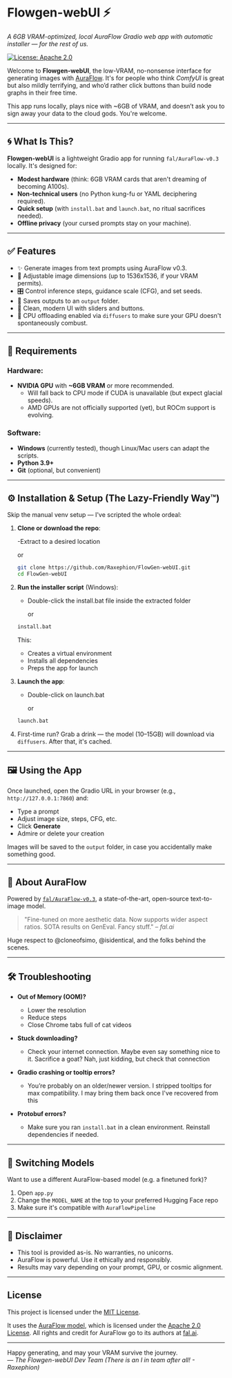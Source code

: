 # Flowgen-webUI ⚡  
*A 6GB VRAM-optimized, local AuraFlow Gradio web app with automatic installer — for the rest of us.*

[![License: Apache 2.0](https://img.shields.io/badge/License-Apache%202.0-blue.svg)](https://opensource.org/licenses/Apache-2.0)

Welcome to **Flowgen-webUI**, the low-VRAM, no-nonsense interface for generating images with [AuraFlow](https://huggingface.co/fal/AuraFlow-v0.3). It's for people who think *ComfyUI* is great but also mildly terrifying, and who’d rather click buttons than build node graphs in their free time.

This app runs locally, plays nice with ~6GB of VRAM, and doesn’t ask you to sign away your data to the cloud gods. You're welcome.

---

## 🌀 What Is This?

**Flowgen-webUI** is a lightweight Gradio app for running `fal/AuraFlow-v0.3` locally. It's designed for:

- **Modest hardware** (think: 6GB VRAM cards that aren't dreaming of becoming A100s).
- **Non-technical users** (no Python kung-fu or YAML deciphering required).
- **Quick setup** (with `install.bat` and `launch.bat`, no ritual sacrifices needed).
- **Offline privacy** (your cursed prompts stay on your machine).

---

## ✅ Features

- ✨ Generate images from text prompts using AuraFlow v0.3.
- 📏 Adjustable image dimensions (up to 1536x1536, if your VRAM permits).
- 🎛️ Control inference steps, guidance scale (CFG), and set seeds.
- 💾 Saves outputs to an `output` folder.
- 🎨 Clean, modern UI with sliders and buttons.
- 🧠 CPU offloading enabled via `diffusers` to make sure your GPU doesn't spontaneously combust.

---

## 🧰 Requirements

### Hardware:
- **NVIDIA GPU** with **~6GB VRAM** or more recommended.
  - Will fall back to CPU mode if CUDA is unavailable (but expect glacial speeds).
  - AMD GPUs are not officially supported (yet), but ROCm support is evolving.

### Software:
- **Windows** (currently tested), though Linux/Mac users can adapt the scripts.
- **Python 3.9+**
- **Git** (optional, but convenient)

---

## ⚙️ Installation & Setup (The Lazy-Friendly Way™)

Skip the manual venv setup — I've scripted the whole ordeal:

1. **Clone or download the repo**:
   
   -Extract to a desired location
   
   or
   
   ```bash
   git clone https://github.com/Raxephion/FlowGen-webUI.git
   cd FlowGen-webUI
   ```

3. **Run the installer script** (Windows):
   
    - Double-click the install.bat file inside the extracted folder
  
      or
      
   ```bash
   install.bat
   ```

   This:
   - Creates a virtual environment
   - Installs all dependencies
   - Preps the app for launch

5. **Launch the app**:

   - Double-click on launch.bat
  
     or
     
   ```bash
   launch.bat
   ```

7. First-time run? Grab a drink — the model (10–15GB) will download via `diffusers`. After that, it's cached.

---

## 🖼️ Using the App

Once launched, open the Gradio URL in your browser (e.g., `http://127.0.0.1:7860`) and:

- Type a prompt
- Adjust image size, steps, CFG, etc.
- Click **Generate**
- Admire or delete your creation

Images will be saved to the `output` folder, in case you accidentally make something good.

---

## 🧠 About AuraFlow

Powered by [`fal/AuraFlow-v0.3`](https://huggingface.co/fal/AuraFlow-v0.3), a state-of-the-art, open-source text-to-image model.

> "Fine-tuned on more aesthetic data. Now supports wider aspect ratios. SOTA results on GenEval. Fancy stuff." – *fal.ai*

Huge respect to @cloneofsimo, @isidentical, and the folks behind the scenes.

---

## 🛠 Troubleshooting

- **Out of Memory (OOM)?**
  - Lower the resolution
  - Reduce steps
  - Close Chrome tabs full of cat videos

- **Stuck downloading?**
  - Check your internet connection. Maybe even say something nice to it. Sacrifice a goat? Nah, just kidding, but check that connection

- **Gradio crashing or tooltip errors?**
  - You’re probably on an older/newer version. I stripped tooltips for max compatibility. I may bring them back once I've recovered from this

- **Protobuf errors?**
  - Make sure you ran `install.bat` in a clean environment. Reinstall dependencies if needed.

---

## 🔄 Switching Models

Want to use a different AuraFlow-based model (e.g. a finetuned fork)?

1. Open `app.py`
2. Change the `MODEL_NAME` at the top to your preferred Hugging Face repo
3. Make sure it's compatible with `AuraFlowPipeline`

---

## 📎 Disclaimer

- This tool is provided as-is. No warranties, no unicorns.
- AuraFlow is powerful. Use it ethically and responsibly.
- Results may vary depending on your prompt, GPU, or cosmic alignment.

---

## License

This project is licensed under the [MIT License](./LICENSE).

It uses the [AuraFlow model](https://huggingface.co/fal/AuraFlow-v0.3), which is licensed under the [Apache 2.0 License](https://www.apache.org/licenses/LICENSE-2.0). All rights and credit for AuraFlow go to its authors at [fal.ai](https://fal.ai/).

---

Happy generating, and may your VRAM survive the journey.  
— *The Flowgen-webUI Dev Team (There is an I in team after all! - Raxephion)*
